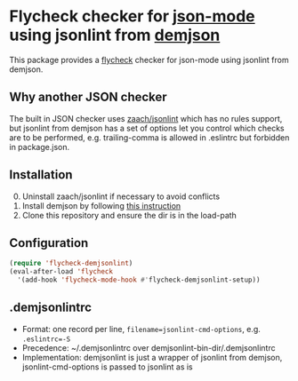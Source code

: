 # Flycheck checker for [json-mode][json-mode-ref] using jsonlint from [demjson][demjson-ref]

This package provides a [flycheck][flycheck-ref] checker for json-mode using jsonlint from demjson.


## Why another JSON checker

The built in JSON checker uses [zaach/jsonlint][jsonlint-ref] which has no rules support,
but jsonlint from demjson has a set of options let you control which checks are to be performed,
e.g. trailing-comma is allowed in .eslintrc but forbidden in package.json.


## Installation
  0. Uninstall zaach/jsonlint if necessary to avoid conflicts
  1. Install demjson by following [this instruction][installing-demjson-ref]
  2. Clone this repository and ensure the dir is in the load-path


## Configuration

```el
(require 'flycheck-demjsonlint)
(eval-after-load 'flycheck
  '(add-hook 'flycheck-mode-hook #'flycheck-demjsonlint-setup))
```

## .demjsonlintrc
  * Format: one record per line, `filename=jsonlint-cmd-options`, e.g. `.eslintrc=-S`
  * Precedence: ~/.demjsonlintrc over demjsonlint-bin-dir/.demjsonlintrc
  * Implementation: demjsonlint is just a wrapper of jsonlint from demjson, jsonlint-cmd-options is passed to jsonlint as is


[demjson-ref]: https://github.com/dmeranda/demjson "demjson"
[json-mode-ref]: https://github.com/joshwnj/json-mode "json-mode"
[jsonlint-ref]: https://github.com/zaach/jsonlint "jsonlint"
[flycheck-ref]: http://www.flycheck.org "Flycheck"
[installing-demjson-ref]: http://deron.meranda.us/python/demjson/install
